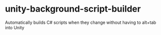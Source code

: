 # unity-background-script-builder
Automatically builds C# scripts when they change without having to alt+tab into Unity
